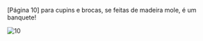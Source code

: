 [Página 10]
para cupins e brocas,
se feitas de madeira mole,
é um banquete!


![10](./img/page_10-01.jpg)
